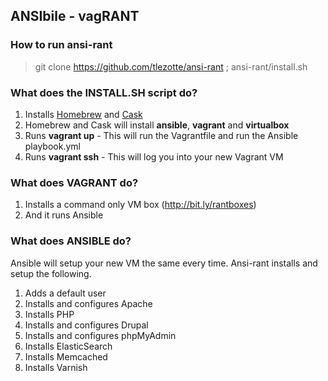 ## ANSIbile - vagRANT
  
### How to run ansi-rant
> git clone https://github.com/tlezotte/ansi-rant ; ansi-rant/install.sh 
  
### What does the INSTALL.SH script do?
1. Installs [Homebrew](http://brew.sh/) and [Cask](http://caskroom.io/)
2. Homebrew and Cask will install __ansible__, __vagrant__ and __virtualbox__
3. Runs __vagrant up__ - This will run the Vagrantfile and run the Ansible playbook.yml
4. Runs __vagrant ssh__ - This will log you into your new Vagrant VM
  
### What does VAGRANT do?
1. Installs a command only VM box (http://bit.ly/rantboxes)
2. And it runs Ansible
  
### What does ANSIBLE do?
Ansible will setup your new VM the same every time. Ansi-rant installs and setup the following.  
  
1. Adds a default user
2. Installs and configures Apache
3. Installs PHP
4. Installs and configures Drupal
5. Installs and configures phpMyAdmin
6. Installs ElasticSearch
7. Installs Memcached
8. Installs Varnish
